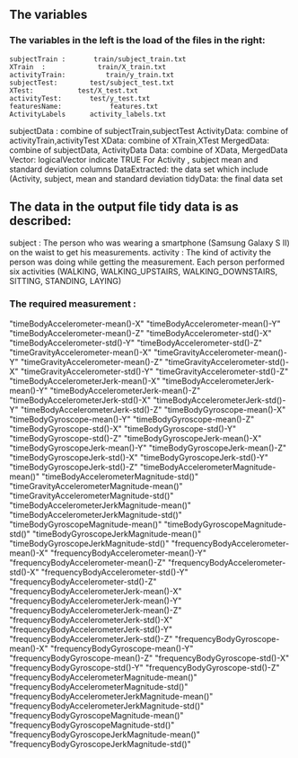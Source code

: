 ## The variables
### The variables in the left is the load of the files in the right:


	subjectTrain :   	 train/subject_train.txt
	XTrain 	:   		  train/X_train.txt
	activityTrain:   		train/y_train.txt
	subjectTest:		test/subject_test.txt
	XTest:			 test/X_test.txt
	activityTest:	 	test/y_test.txt
	featuresName:            features.txt
	ActivityLabels    	activity_labels.txt

subjectData : 		combine of subjectTrain,subjectTest
ActivityData:		combine of activityTrain,activityTest
XData: 		combine of XTrain,XTest
MergedData: 		combine of subjectData, ActivityData
Data: 			combine of XData, MergedData
Vector: 		logicalVector indicate TRUE For Activity , subject mean and standard deviation columns
DataExtracted: 	the data set which include (Activity, subject, mean and standard deviation 
tidyData: 		the final data set


## The data in the output file tidy data is as described:
subject : 		The person who was wearing a smartphone (Samsung Galaxy S II) on the waist to get his measurements.
activity : 		The kind of activity the person was doing while getting the measurement.
Each person performed six activities (WALKING, WALKING_UPSTAIRS, WALKING_DOWNSTAIRS, SITTING, STANDING, LAYING)

### The required measurement :
"timeBodyAccelerometer-mean()-X"
"timeBodyAccelerometer-mean()-Y"
"timeBodyAccelerometer-mean()-Z"
"timeBodyAccelerometer-std()-X"
"timeBodyAccelerometer-std()-Y"
"timeBodyAccelerometer-std()-Z"
"timeGravityAccelerometer-mean()-X"
"timeGravityAccelerometer-mean()-Y"
"timeGravityAccelerometer-mean()-Z"
"timeGravityAccelerometer-std()-X"
"timeGravityAccelerometer-std()-Y"
"timeGravityAccelerometer-std()-Z"
"timeBodyAccelerometerJerk-mean()-X"
"timeBodyAccelerometerJerk-mean()-Y"
"timeBodyAccelerometerJerk-mean()-Z"
"timeBodyAccelerometerJerk-std()-X"
"timeBodyAccelerometerJerk-std()-Y"
"timeBodyAccelerometerJerk-std()-Z"
"timeBodyGyroscope-mean()-X"
"timeBodyGyroscope-mean()-Y"
"timeBodyGyroscope-mean()-Z"
"timeBodyGyroscope-std()-X"
"timeBodyGyroscope-std()-Y"
"timeBodyGyroscope-std()-Z"
"timeBodyGyroscopeJerk-mean()-X"
"timeBodyGyroscopeJerk-mean()-Y"
"timeBodyGyroscopeJerk-mean()-Z"
"timeBodyGyroscopeJerk-std()-X"
"timeBodyGyroscopeJerk-std()-Y"
"timeBodyGyroscopeJerk-std()-Z"
"timeBodyAccelerometerMagnitude-mean()"
"timeBodyAccelerometerMagnitude-std()"
"timeGravityAccelerometerMagnitude-mean()"
"timeGravityAccelerometerMagnitude-std()"
"timeBodyAccelerometerJerkMagnitude-mean()"
"timeBodyAccelerometerJerkMagnitude-std()"
"timeBodyGyroscopeMagnitude-mean()"
"timeBodyGyroscopeMagnitude-std()"
"timeBodyGyroscopeJerkMagnitude-mean()"
"timeBodyGyroscopeJerkMagnitude-std()"
"frequencyBodyAccelerometer-mean()-X"
"frequencyBodyAccelerometer-mean()-Y"
"frequencyBodyAccelerometer-mean()-Z"
"frequencyBodyAccelerometer-std()-X"
"frequencyBodyAccelerometer-std()-Y"
"frequencyBodyAccelerometer-std()-Z"
"frequencyBodyAccelerometerJerk-mean()-X"
"frequencyBodyAccelerometerJerk-mean()-Y"
"frequencyBodyAccelerometerJerk-mean()-Z"
"frequencyBodyAccelerometerJerk-std()-X"
"frequencyBodyAccelerometerJerk-std()-Y"
"frequencyBodyAccelerometerJerk-std()-Z"
"frequencyBodyGyroscope-mean()-X"
"frequencyBodyGyroscope-mean()-Y"
"frequencyBodyGyroscope-mean()-Z"
"frequencyBodyGyroscope-std()-X"
"frequencyBodyGyroscope-std()-Y"
"frequencyBodyGyroscope-std()-Z"
"frequencyBodyAccelerometerMagnitude-mean()"
"frequencyBodyAccelerometerMagnitude-std()"
"frequencyBodyAccelerometerJerkMagnitude-mean()"
"frequencyBodyAccelerometerJerkMagnitude-std()"
"frequencyBodyGyroscopeMagnitude-mean()"
"frequencyBodyGyroscopeMagnitude-std()"
"frequencyBodyGyroscopeJerkMagnitude-mean()"
"frequencyBodyGyroscopeJerkMagnitude-std()"


